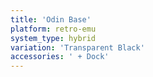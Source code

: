 ```yaml
---
title: 'Odin Base'
platform: retro-emu
system_type: hybrid
variation: 'Transparent Black'
accessories: ' + Dock'
---
```

